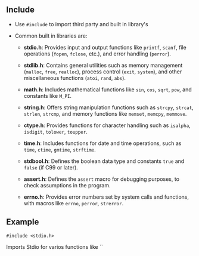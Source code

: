 ## Include

- Use `#include` to import third party and built in library's
- Common built in libraries are:

	- **stdio.h**: Provides input and output functions like `printf`, `scanf`, file operations (`fopen`, `fclose`, etc.), and error handling (`perror`).
    
	- **stdlib.h**: Contains general utilities such as memory management (`malloc`, `free`, `realloc`), process control (`exit`, `system`), and other miscellaneous functions (`atoi`, `rand`, `abs`).
    
	- **math.h**: Includes mathematical functions like `sin`, `cos`, `sqrt`, `pow`, and constants like `M_PI`.
	    
	- **string.h**: Offers string manipulation functions such as `strcpy`, `strcat`, `strlen`, `strcmp`, and memory functions like `memset`, `memcpy`, `memmove`.
	    
	- **ctype.h**: Provides functions for character handling such as `isalpha`, `isdigit`, `tolower`, `toupper`.
	    
	- **time.h**: Includes functions for date and time operations, such as `time`, `ctime`, `gmtime`, `strftime`.
	    
	- **stdbool.h**: Defines the boolean data type and constants `true` and `false` (if C99 or later).
	    
	- **assert.h**: Defines the `assert` macro for debugging purposes, to check assumptions in the program.
	    
	- **errno.h**: Provides error numbers set by system calls and functions, with macros like `errno`, `perror`, `strerror`.
## Example

```
#include <stdio.h>
```

Imports Stdio for varios functions like ``